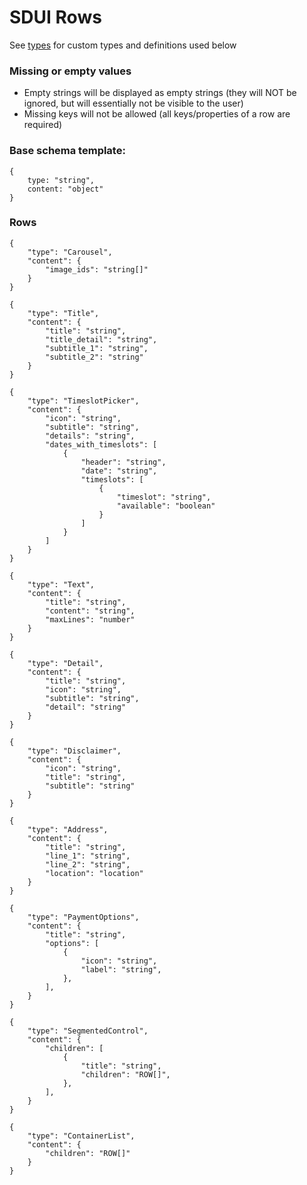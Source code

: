 # SDUI Rows

See [types](./types.md) for custom types and definitions used below

### Missing or empty values
- Empty strings will be displayed as empty strings (they will NOT be ignored, but will essentially not be visible to the user)
- Missing keys will not be allowed (all keys/properties of a row are required)

### Base schema template:

```
{
	type: "string",
	content: "object"
}
```

### Rows

```
{
    "type": "Carousel",
    "content": {
        "image_ids": "string[]"
    }
}
```

```
{
    "type": "Title",
    "content": {
        "title": "string",
        "title_detail": "string",
        "subtitle_1": "string",
        "subtitle_2": "string"
    }
}
```

```
{
    "type": "TimeslotPicker",
    "content": {
        "icon": "string",
        "subtitle": "string",
        "details": "string",
        "dates_with_timeslots": [
            {
                "header": "string",
                "date": "string",
                "timeslots": [
                    {
                        "timeslot": "string",
                        "available": "boolean"
                    }
                ]
            }
        ]
    }
}
```

```
{
    "type": "Text",
    "content": {
        "title": "string",
        "content": "string",
        "maxLines": "number"
    }
}
```

```
{
    "type": "Detail",
    "content": {
        "title": "string",
        "icon": "string",
        "subtitle": "string",
        "detail": "string"
    }
}
```

```
{
    "type": "Disclaimer",
    "content": {
        "icon": "string",
        "title": "string",
        "subtitle": "string"
    }
}
```

```
{
    "type": "Address",
    "content": {
        "title": "string",
        "line_1": "string",
        "line_2": "string",
        "location": "location"
    }
}
```

```
{
    "type": "PaymentOptions",
    "content": {
        "title": "string",
        "options": [
            {
                "icon": "string",
                "label": "string",
            },
        ],
    }
}
```

```
{
    "type": "SegmentedControl",
    "content": {
        "children": [
            {
                "title": "string",
                "children": "ROW[]",
            },
        ],
    }
}
```

```
{
    "type": "ContainerList",
    "content": {
        "children": "ROW[]"
    }
}
```
